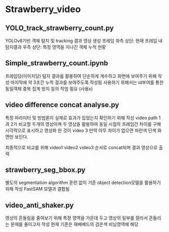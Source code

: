 # Strawberry_video


## YOLO_track_strawberry_count.py
YOLOv8기반 객체 탐지 및 tracking 
결과 영상 생성
프레임 좌측 상단: 현재 프레임 내 탐지결과
우측 상단: 특정 영역을 지나간 객체 누적 현황

## Simple_strawberry_count.ipynb
프레임당(이미지당) 탐지 결과를 활용하여 단순하게 계수하고 화면에 보여주기 위해 작성
마지막에 약 3초간 누적 결과를 보여주도록 작성됨
사용하기 위해서는 id부여를 통한 동일객체 중복 집계 방지 등의 작업 필요
(사용x)

## video difference concat analyse.py
특정 파라미터 및 방법론이 실제로 효과가 있었는지 확인하기 위해 작성
video path 1과 2가 비교할 두개의 영상이며
두 영상을 활용하여 동일 시점의 프레임간 차이를 구해 시각적으로 표시하고 영상화 한 것이 video 3
만약 아무 차이가 없으면 파란색 단색 화면만 보인다.

최종적으로 비교를 위해 
video1
video2
video3 순서로 concat되며 결과 영상으로 출력 

## strawberry_seg_bbox.py
별도의 segmentation algorithm 훈련 없이 기존 object detection모델을 활용하기 위해 작성
FastSAM 모델과 결합됨

## video_anti_shaker.py
영상의 흔들림을 줄여보기 위해 특정 영역을 가운데 두고 영상의 일부를 잘라서 흔들리는 문제를 줄이고자 작성
현재 기준은 재배베드의 검은색 비닐영역에 해당